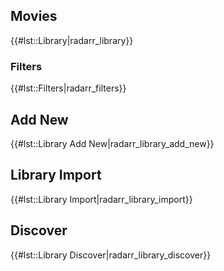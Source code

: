 ## Movies

{{\#lst::Library|radarr\_library}}

### Filters

{{\#lst::Filters|radarr\_filters}}

## Add New

{{\#lst::Library Add New|radarr\_library\_add\_new}}

## Library Import

{{\#lst::Library Import|radarr\_library\_import}}

## Discover

{{\#lst::Library Discover|radarr\_library\_discover}}
